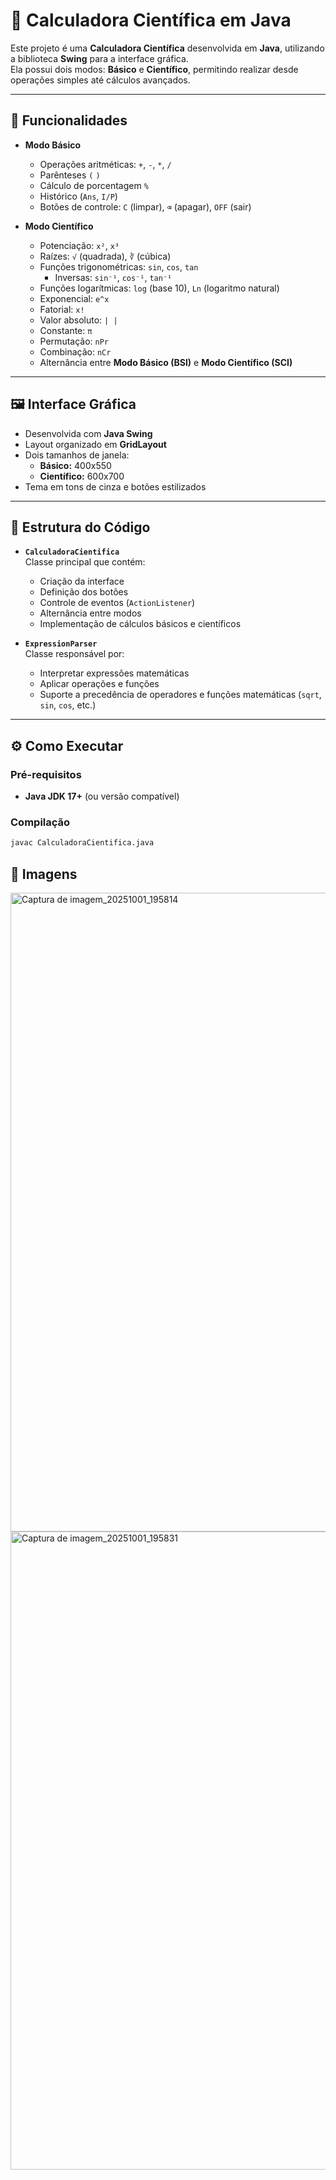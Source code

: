 # 🧮 Calculadora Científica em Java

Este projeto é uma **Calculadora Científica** desenvolvida em **Java**, utilizando a biblioteca **Swing** para a interface gráfica.  
Ela possui dois modos: **Básico** e **Científico**, permitindo realizar desde operações simples até cálculos avançados.

---

## 🚀 Funcionalidades

- **Modo Básico**
    - Operações aritméticas: `+`, `-`, `*`, `/`
    - Parênteses `(` `)`
    - Cálculo de porcentagem `%`
    - Histórico (`Ans`, `I/P`)
    - Botões de controle: `C` (limpar), `⌫` (apagar), `OFF` (sair)

- **Modo Científico**
    - Potenciação: `x²`, `x³`
    - Raízes: `√` (quadrada), `∛` (cúbica)
    - Funções trigonométricas: `sin`, `cos`, `tan`
        - Inversas: `sin⁻¹`, `cos⁻¹`, `tan⁻¹`
    - Funções logarítmicas: `log` (base 10), `Ln` (logaritmo natural)
    - Exponencial: `e^x`
    - Fatorial: `x!`
    - Valor absoluto: `| |`
    - Constante: `π`
    - Permutação: `nPr`
    - Combinação: `nCr`
    - Alternância entre **Modo Básico (BSI)** e **Modo Científico (SCI)**

---

## 🖼️ Interface Gráfica

- Desenvolvida com **Java Swing**
- Layout organizado em **GridLayout**
- Dois tamanhos de janela:
    - **Básico:** 400x550
    - **Científico:** 600x700
- Tema em tons de cinza e botões estilizados

---

## 📂 Estrutura do Código

- **`CalculadoraCientifica`**  
  Classe principal que contém:
    - Criação da interface
    - Definição dos botões
    - Controle de eventos (`ActionListener`)
    - Alternância entre modos
    - Implementação de cálculos básicos e científicos

- **`ExpressionParser`**  
  Classe responsável por:
    - Interpretar expressões matemáticas
    - Aplicar operações e funções
    - Suporte a precedência de operadores e funções matemáticas (`sqrt`, `sin`, `cos`, etc.)

---

## ⚙️ Como Executar

### Pré-requisitos
- **Java JDK 17+** (ou versão compatível)

### Compilação
```bash
javac CalculadoraCientifica.java
```
## 🧮 Imagens 

<img width="934" height="1022" alt="Captura de imagem_20251001_195814" src="https://github.com/user-attachments/assets/566aefaa-84af-4ecf-8b59-462d093fbd49" />

<img width="930" height="1021" alt="Captura de imagem_20251001_195831" src="https://github.com/user-attachments/assets/037c5c66-399c-4760-bbfa-4391a7a17b79" />

##




